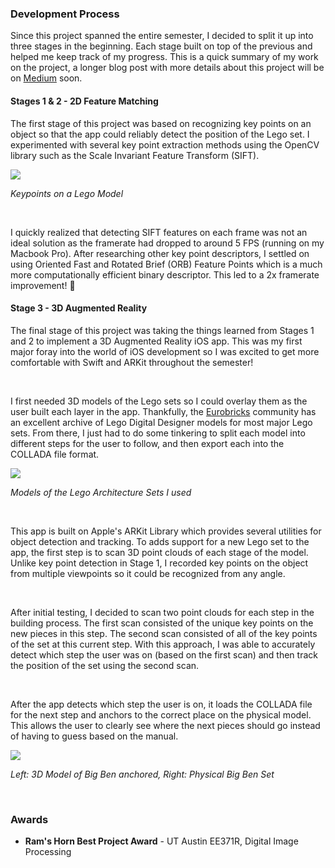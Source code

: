 ### Development Process

Since this project spanned the entire semester, I decided to split it up into three stages in the beginning.
Each stage built on top of the previous and helped me keep track of my progress. This is a quick summary of my work on the project,
a longer blog post with more details about this project will be on [Medium]() soon.

#### Stages 1 & 2 - 2D Feature Matching

The first stage of this project was based on recognizing key points on an object so that the app could
reliably detect the position of the Lego set. I experimented with several key point extraction methods using the OpenCV library
such as the Scale Invariant Feature Transform (SIFT).

<img src='/img/london_sift.jpg'/>

*Keypoints on a Lego Model*

<br/>

I quickly realized that detecting SIFT features on each frame was not an ideal solution as the framerate had dropped to around 5 FPS (running on my Macbook Pro). After researching other key point descriptors, I settled on using Oriented Fast and Rotated Brief (ORB) Feature Points which is a much more computationally efficient binary descriptor. This led to a 2x framerate improvement! 🚀

#### Stage 3 - 3D Augmented Reality

The final stage of this project was taking the things learned from Stages 1 and 2 to implement a 3D Augmented Reality iOS app. This was my first major foray into the world of iOS development so I was excited to get more comfortable with Swift and ARKit throughout the semester!

<br/>

I first needed 3D models of the Lego sets so I could overlay them as the user built each layer in the app. Thankfully, the [Eurobricks](www.eurobricks.com) community has an excellent archive of Lego Digital Designer models for most major Lego sets. From there, I just had to do some tinkering to split each model into different steps for the user to follow, and then export each into the COLLADA file format.

<img src='/img/legoworld_cad_models.png'/>

*Models of the Lego Architecture Sets I used*

<br/>

This app is built on Apple's ARKit Library which provides several utilities for object detection and tracking. To adds support for a new Lego set to the app, the first step is to scan 3D point clouds of each stage of the model. Unlike key point detection in Stage 1, I recorded key points on the object from multiple viewpoints so it could be recognized from any angle.

<br />

After initial testing, I decided to scan two point clouds for each step in the building process. The first scan consisted of the unique key points on the new pieces in this step. The second scan consisted of all of the key points of the set at this current step. With this approach, I was able to accurately detect which step the user was on (based on the first scan) and then track the position of the set using the second scan.

<br />

After the app detects which step the user is on, it loads the COLLADA file for the next step and anchors to the correct place on the physical model. This allows the user to clearly see where the next pieces should go instead of having to guess based on the manual.

<img src='/img/legoworld_anchor_demo.png'/>

*Left: 3D Model of Big Ben anchored, Right: Physical Big Ben Set*

<br />

### Awards
* **Ram's Horn Best Project Award** - UT Austin EE371R, Digital Image Processing

